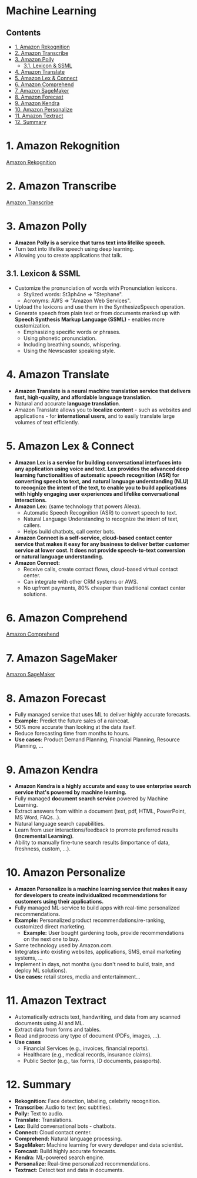 # Machine Learning <!-- omit in toc -->

## Contents <!-- omit in toc -->

- [1. Amazon Rekognition](#1-amazon-rekognition)
- [2. Amazon Transcribe](#2-amazon-transcribe)
- [3. Amazon Polly](#3-amazon-polly)
  - [3.1. Lexicon \& SSML](#31-lexicon--ssml)
- [4. Amazon Translate](#4-amazon-translate)
- [5. Amazon Lex \& Connect](#5-amazon-lex--connect)
- [6. Amazon Comprehend](#6-amazon-comprehend)
- [7. Amazon SageMaker](#7-amazon-sagemaker)
- [8. Amazon Forecast](#8-amazon-forecast)
- [9. Amazon Kendra](#9-amazon-kendra)
- [10. Amazon Personalize](#10-amazon-personalize)
- [11. Amazon Textract](#11-amazon-textract)
- [12. Summary](#12-summary)

# 1. Amazon Rekognition

[Amazon Rekognition](Amazon%20Rekognition.md)

# 2. Amazon Transcribe

[Amazon Transcribe](Amazon%20Transcribe.md)

# 3. Amazon Polly

- **Amazon Polly is a service that turns text into lifelike speech.**
- Turn text into lifelike speech using deep learning.
- Allowing you to create applications that talk.

## 3.1. Lexicon & SSML

- Customize the pronunciation of words with Pronunciation lexicons.
  - Stylized words: St3ph4ne => "Stephane".
  - Acronyms: AWS => "Amazon Web Services".
- Upload the lexicons and use them in the SynthesizeSpeech operation.
- Generate speech from plain text or from documents marked up with **Speech Synthesis Markup Language (SSML)** - enables more customization.
  - Emphasizing specific words or phrases.
  - Using phonetic pronunciation.
  - Including breathing sounds, whispering.
  - Using the Newscaster speaking style.

# 4. Amazon Translate

- **Amazon Translate is a neural machine translation service that delivers fast, high-quality, and affordable language translation.**
- Natural and accurate **language translation**.
- Amazon Translate allows you to **localize content** - such as websites and applications - for **international users**, and to easily translate large volumes of text efficiently.

# 5. Amazon Lex & Connect

- **Amazon Lex is a service for building conversational interfaces into any application using voice and text. Lex provides the advanced deep learning functionalities of automatic speech recognition (ASR) for converting speech to text, and natural language understanding (NLU) to recognize the intent of the text, to enable you to build applications with highly engaging user experiences and lifelike conversational interactions.**
- **Amazon Lex:** (same technology that powers Alexa).
  - Automatic Speech Recognition (ASR) to convert speech to text.
  - Natural Language Understanding to recognize the intent of text, callers.
  - Helps build chatbots, call center bots.
- **Amazon Connect is a self-service, cloud-based contact center service that makes it easy for any business to deliver better customer service at lower cost. It does not provide speech-to-text conversion or natural language understanding.**
- **Amazon Connect:**
  - Receive calls, create contact flows, cloud-based virtual contact center.
  - Can integrate with other CRM systems or AWS.
  - No upfront payments, 80% cheaper than traditional contact center solutions.

# 6. Amazon Comprehend

[Amazon Comprehend](Amazon%20Comprehend.md)

# 7. Amazon SageMaker

[Amazon SageMaker](Amazon%20SageMaker.md)

# 8. Amazon Forecast

- Fully managed service that uses ML to deliver highly accurate forecasts.
- **Example:** Predict the future sales of a raincoat.
- 50% more accurate than looking at the data itself.
- Reduce forecasting time from months to hours.
- **Use cases:** Product Demand Planning, Financial Planning, Resource Planning, ...

# 9. Amazon Kendra

- **Amazon Kendra is a highly accurate and easy to use enterprise search service that's powered by machine learning.**
- Fully managed **document search service** powered by Machine Learning.
- Extract answers from within a document (text, pdf, HTML, PowerPoint, MS Word, FAQs...).
- Natural language search capabilities.
- Learn from user interactions/feedback to promote preferred results **(Incremental Learning)**.
- Ability to manually fine-tune search results (importance of data, freshness, custom, ...).

# 10. Amazon Personalize

- **Amazon Personalize is a machine learning service that makes it easy for developers to create individualized recommendations for customers using their applications.**
- Fully managed ML-service to build apps with real-time personalized recommendations.
- **Example:** Personalized product recommendations/re-ranking, customized direct marketing.
  - **Example:** User bought gardening tools, provide recommendations on the next one to buy.
- Same technology used by Amazon.com.
- Integrates into existing websites, applications, SMS, email marketing systems, ...
- Implement in days, not months (you don't need to build, train, and deploy ML solutions).
- **Use cases:** retail stores, media and entertainment...

# 11. Amazon Textract

- Automatically extracts text, handwriting, and data from any scanned documents using AI and ML.
- Extract data from forms and tables.
- Read and process any type of document (PDFs, images, ...).
- **Use cases**
  - Financial Services (e.g., invoices, financial reports).
  - Healthcare (e.g., medical records, insurance claims).
  - Public Sector (e.g., tax forms, ID documents, passports).

# 12. Summary

- **Rekognition:** Face detection, labeling, celebrity recognition.
- **Transcribe:** Audio to text (ex: subtitles).
- **Polly:** Text to audio.
- **Translate:** Translations.
- **Lex:** Build conversational bots - chatbots.
- **Connect:** Cloud contact center.
- **Comprehend:** Natural language processing.
- **SageMaker:** Machine learning for every developer and data scientist.
- **Forecast:** Build highly accurate forecasts.
- **Kendra:** ML-powered search engine.
- **Personalize:** Real-time personalized recommendations.
- **Textract:** Detect text and data in documents.
